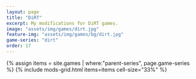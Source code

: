 ```yaml
---
layout: page
title: "DiRT"
excerpt: My modifications for DiRT games.
image: "assets/img/games/dirt.jpg"
feature-img: "assets/img/games/bg/dirt.jpg"
game-series: "dirt"
order: 17
---
```


{% assign items = site.games | where:"parent-series", page.game-series %}
{% include mods-grid.html items=items cell-size="33%" %}